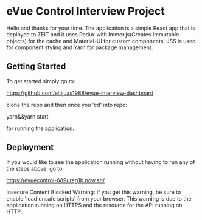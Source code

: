 # eVue Control Interview Project

Hello and thanks for your time. The application is a simple React app that is deployed to ZEIT and it uses Redux with Immer.js(Creates Immutable objects) for the cache and Material-UI for custom components. JSS is used for component styling and Yarn for package management.

## Getting Started

To get started simply go to:

https://github.com/eltijuas1988/evue-interview-dashboard

clone the repo and then once you 'cd' into repo:

yarn&&yarn start

for running the application.

## Deployment

If you would like to see the application running without having to run any of the steps above, go to:

https://evuecontrol-689ureg1b.now.sh/

Insecure Content Blocked Warning: If you get this warning, be sure to enable 'load unsafe scripts' from your browser. This warning is due to the application running on HTTPS and the resource for the API running on HTTP.
